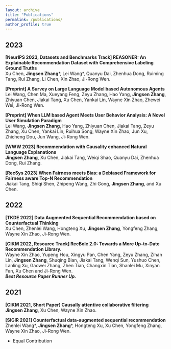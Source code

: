 ```yaml
---
layout: archive
title: "Publications"
permalink: /publications/
author_profile: true
---
```



## 2023
**[NeurIPS 2023, Datasets and Benchmarks Track] REASONER: An Explainable Recommendation Dataset with Comprehensive Labeling Ground Truths**
<br/>
Xu Chen, **Jingsen Zhang***, Lei Wang*, Quanyu Dai, Zhenhua Dong, Ruiming Tang, Rui Zhang, Li Chen, Xin Zhao, Ji-Rong Wen.

 
**[Preprint] A Survey on Large Language Model based Autonomous Agents**
<br/>
Lei Wang, Chen Ma, Xueyang Feng, Zeyu Zhang, Hao Yang, **Jingsen Zhang**, Zhiyuan Chen, Jiakai Tang, Xu Chen, Yankai Lin, Wayne Xin Zhao, Zhewei Wei, Ji-Rong Wen.


**[Preprint] When LLM based Agent Meets User Behavior Analysis: A Novel User Simulation Paradigm**
<br/>
Lei Wang, **Jingsen Zhang**, Hao Yang, Zhiyuan Chen, Jiakai Tang, Zeyu Zhang, Xu Chen, Yankai Lin, Ruihua Song, Wayne Xin Zhao, Jun Xu, Zhicheng Dou, Jun Wang, Ji-Rong Wen.


**[WWW 2023] Recommendation with Causality enhanced Natural Language Explanations**
<br/>
**Jingsen Zhang**, Xu Chen, Jiakai Tang, Weiqi Shao, Quanyu Dai, Zhenhua Dong, Rui Zhang.


**[RecSys 2023] When Fairness meets Bias: a Debiased Framework for Fairness aware Top-N Recommendation**
<br/>
Jiakai Tang, Shiqi Shen, Zhipeng Wang, Zhi Gong, **Jingsen Zhang**, and Xu Chen.


## 2022
**[TKDE 2022] Data Augmented Sequential Recommendation based on Counterfactual Thinking**
<br/>
Xu Chen, Zhenlei Wang, Hongteng Xu, **Jingsen Zhang**, Yongfeng Zhang, Wayne Xin Zhao, Ji-Rong Wen.


**[CIKM 2022, Resource Track] RecBole 2.0: Towards a More Up-to-Date Recommendation Library.**
<br/>
Wayne Xin Zhao, Yupeng Hou, Xingyu Pan, Chen Yang, Zeyu Zhang, Zihan Lin, **Jingsen Zhang**, Shuqing Bian, Jiakai Tang, Wenqi Sun, Yushuo Chen, Lanling Xu, Gaowei Zhang, Zhen Tian, Changxin Tian, Shanlei Mu, Xinyan Fan, Xu Chen and Ji-Rong Wen.
<br/>
***Best Resource Paper Runner Up.***


## 2021
**[CIKM 2021, Short Paper] Causally attentive collaborative filtering**
<br/>
**Jingsen Zhang**, Xu Chen, Wayne Xin Zhao.


**[SIGIR 2021] Counterfactual data-augmented sequential recommendation**
<br/>
Zhenlei Wang*, **Jingsen Zhang***, Hongteng Xu, Xu Chen, Yongfeng Zhang, Wayne Xin Zhao, Ji-Rong Wen.
<br/>
* Equal Contribution
